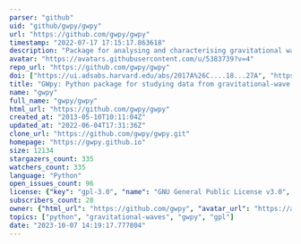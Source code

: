 ```yaml
---
parser: "github"
uid: "github/gwpy/gwpy"
url: "https://github.com/gwpy/gwpy"
timestamp: "2022-07-17 17:15:17.863618"
description: "Package for analysing and characterising gravitational wave data in python"
avatar: "https://avatars.githubusercontent.com/u/5383739?v=4"
repo_url: "https://github.com/gwpy/gwpy"
doi: ["https://ui.adsabs.harvard.edu/abs/2017A%26C....18...27A", "https://ui.adsabs.harvard.edu/abs/2019ascl.soft12016M/abstract"]
title: "GWpy: Python package for studying data from gravitational-wave detectors"
name: "gwpy"
full_name: "gwpy/gwpy"
html_url: "https://github.com/gwpy/gwpy"
created_at: "2013-05-10T10:11:04Z"
updated_at: "2022-06-04T17:31:36Z"
clone_url: "https://github.com/gwpy/gwpy.git"
homepage: "https://gwpy.github.io"
size: 12134
stargazers_count: 335
watchers_count: 335
language: "Python"
open_issues_count: 96
license: {"key": "gpl-3.0", "name": "GNU General Public License v3.0", "spdx_id": "GPL-3.0", "url": "https://api.github.com/licenses/gpl-3.0", "node_id": "MDc6TGljZW5zZTk="}
subscribers_count: 28
owner: {"html_url": "https://github.com/gwpy", "avatar_url": "https://avatars.githubusercontent.com/u/5383739?v=4", "login": "gwpy", "type": "Organization"}
topics: ["python", "gravitational-waves", "gwpy", "gpl"]
date: "2023-10-07 14:19:17.777804"
---
```

